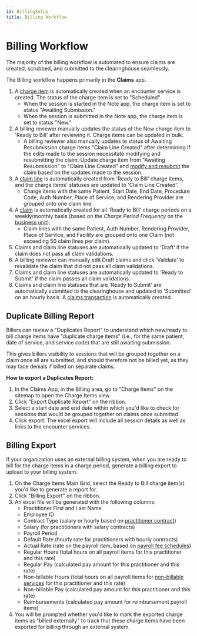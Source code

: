 ```yaml
---
id: BillingSetup
title: Billing Workflow
---
```


# Billing Workflow

The majority of the billing workflow is automated to ensure claims are created, scrubbed, and submitted to the clearinghouse seamlessly.

The Billing workflow happens primarily in the **Claims** app.

1. A [charge item](../Billing/ChargePeriods.md) is automatically created when an encounter service is created. The status of the charge item is set to "Scheduled". 
    - When the session is started in the Note app, the charge item is set to status "Awaiting Submission."
    - When the session is submitted in the Note app, the charge item is set to status "New."
2. A billing reviewer manually updates the status of the New charge item to 'Ready to Bill' after reviewing it. Charge items can be updated in bulk.
    - A billing reviewer also manually updates te status of Awaiting Resubmission charge items "Claim Line Created" after determining if the edits made to the session necessitate modifying and resubmitting the claim. Update charge item from "Awaiting Resubmission" to "Claim Line Created" and [modify and resubmit](../RCM/RCMworkflow.md/#correcting-claims) the claim based on the updates made to the session.
3. A [claim line](../Billing/ClaimItems.md) is automatically created from 'Ready to Bill' charge items, and the charge items' statuses are updated to 'Claim Line Created'.
    - Charge items with the same Patient, Start Date, End Date, Procedure Code, Auth Number, Place of Service, and Rendering Provider are grouped onto one claim line.
4. A [claim](../Billing/Claims.md) is automatically created for all 'Ready to Bill' charge periods on a weekly/monthly basis (based on the *Charge Period Frequency* on the [business unit](../AdminSetup/BusinessUnit.md)).
    - Claim lines with the same Patient, Auth Number, Rendering Provider, Place of Service, and Facility are grouped onto one Claim (not exceeding 50 claim lines per claim).
5. Claims and claim line statuses are automatically updated to 'Draft' if the claim does not pass all claim validations.
6. A billing reviewer can manually edit Draft claims and click 'Validate' to revalidate the claim that did not pass all claim validations.
7. Claims and claim line statuses are automatically updated to 'Ready to Submit' if the claim passes all claim validations. 
8. Claims and claim line statuses that are 'Ready to Submit' are automatically submitted to the clearinghouse and updated to 'Submitted' on an hourly basis. A [claims transaction](../RCM/Transactions.md) is automatically created.


## Duplicate Billing Report

Billers can review a "Duplicates Report" to understand which new/ready to bill charge items have "duplicate charge items" (i.e., for the same patient, date of service, and service code) that are still awaiting submission.

This gives billers visibility to sessions that will be grouped together on a claim once all are submitted, and should therefore not be billed yet, as they may face denials if billed on separate claims.

**How to export a Duplicates Report:**

1. In the Claims App, in the Billing area, go to "Charge Items" on the sitemap to open the Charge Items view.
2. Click "Export Duplicate Report" on the ribbon.
3. Select a start date and end date within which you'd like to check for sessions that would be grouped together on claims once submitted.
4. Click export. The excel export will include all session details as well as links to the encounter services.


## Billing Export

If your organization uses an external billing system, when you are ready to bill for the charge items in a charge period, generate a billing export to upload to your billing system.

1. On the Charge Items Main Grid, select the Ready to Bill charge item(s) you'd like to generate a report for.
2. Click "Billing Export" on the ribbon.
3. An excel file will be generated with the following columns:
    - Practitioner First and Last Name
    - Employee ID
    - Contract Type (salary or hourly based on [practitioner contract](../Payroll/Contracts.md))
    - Salary (for practitioners with salary contracts)
    - Payroll Period 
    - Default Rate (hourly rate for practitioners with hourly contracts)
    - Actual Rate (rate on the payroll item, based on [payroll fee schedules](../AdminSetup/FeeSchedules.md/#payroll-fee-schedules))
    - Regular Hours (total hours on all payroll items for this practitioner and this rate)
    - Regular Pay (calculated pay amount for this practitioner and this rate)
    - Non-billable Hours (total hours on all payroll items for [non-billable services](../AdminSetup/HealthcareService.md) for this practitioner and this rate)
    - Non-billable Pay (calculated pay amount for this practitioner and this rate)
    - Reimbursements (calculated pay amount for reimbursement payroll items)
4. You will be prompted whether you'd like to mark the exported charge items as "billed externally" to track that these charge items have been exported for billing through an external system.